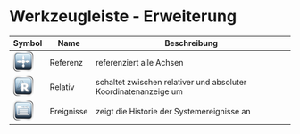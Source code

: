 # Werkzeugleiste - Erweiterung

| Symbol | Name | Beschreibung |
|---|---|---|
![homeAll](images/SK_HomeAll.png) | Referenz | referenziert alle Achsen
![abs](images/SK_PosRelative.png) | Relativ | schaltet zwischen relativer und absoluter Koordinatenanzeige um
![stop](images/SK_Messages.png) | Ereignisse | zeigt die Historie der Systemereignisse an
